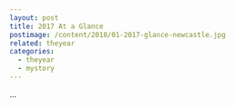 ```yaml
---
layout: post
title: 2017 At a Glance
postimage: /content/2018/01-2017-glance-newcastle.jpg
related: theyear
categories:
  - theyear
  - mystory
---
```


...
